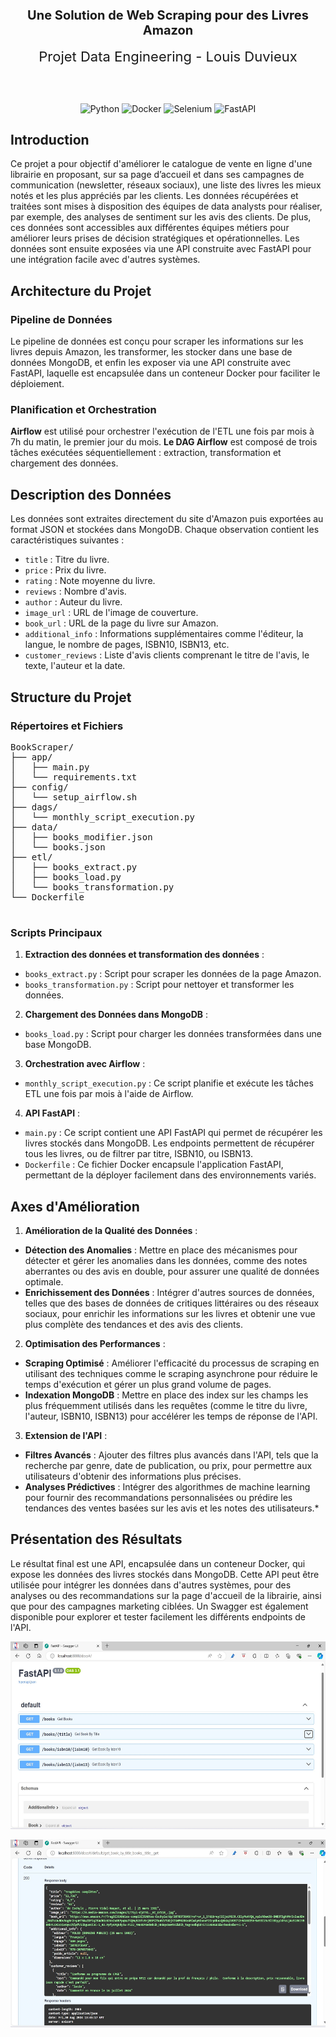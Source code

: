 <h2 align="center" style="font-size: 20px;">Une Solution de Web Scraping pour des Livres Amazon</h2>

<div align="center" style="font-size: 22px;">Projet Data Engineering - Louis Duvieux</div>

<br><br>

<p align="center">
  <img src="https://icon.icepanel.io/Technology/svg/Python.svg" alt="Python" height="80">
  <img src="https://icon.icepanel.io/Technology/svg/Docker.svg" alt="Docker" height="80">
  <img src="https://icon.icepanel.io/Technology/svg/Selenium.svg" alt="Selenium" height="80">
  <img src="https://icon.icepanel.io/Technology/svg/FastAPI.svg" alt="FastAPI" height="80">
</p>





## Introduction

Ce projet a pour objectif d'améliorer le catalogue de vente en ligne d'une librairie en proposant, sur sa page d’accueil et dans ses campagnes de communication (newsletter, réseaux sociaux), une liste des livres les mieux notés et les plus appréciés par les clients. Les données récupérées et traitées sont mises à disposition des équipes de data analysts pour réaliser, par exemple, des analyses de sentiment sur les avis des clients. De plus, ces données sont accessibles aux différentes équipes métiers pour améliorer leurs prises de décision stratégiques et opérationnelles. Les données sont ensuite exposées via une API construite avec FastAPI pour une intégration facile avec d'autres systèmes.

## Architecture du Projet

### Pipeline de Données

Le pipeline de données est conçu pour scraper les informations sur les livres depuis Amazon, les transformer, les stocker dans une base de données MongoDB, et enfin les exposer via une API construite avec FastAPI, laquelle est encapsulée dans un conteneur Docker pour faciliter le déploiement.

### Planification et Orchestration

**Airflow** est utilisé pour orchestrer l'exécution de l'ETL une fois par mois à 7h du matin, le premier jour du mois.
**Le DAG Airflow** est composé de trois tâches exécutées séquentiellement : extraction, transformation et chargement des données.

## Description des Données
Les données sont extraites directement du site d'Amazon puis exportées au format JSON et stockées dans MongoDB. Chaque observation contient les caractéristiques suivantes :

- `title` : Titre du livre.
- `price` : Prix du livre.
- `rating` : Note moyenne du livre.
- `reviews` : Nombre d'avis.
- `author` : Auteur du livre.
- `image_url` : URL de l'image de couverture.
- `book_url` : URL de la page du livre sur Amazon.
- `additional_info` : Informations supplémentaires comme l'éditeur, la langue, le nombre de pages, ISBN10, ISBN13, etc.
- `customer_reviews` : Liste d'avis clients comprenant le titre de l'avis, le texte, l'auteur et la date.


## Structure du Projet


### Répertoires et Fichiers

<pre>
BookScraper/
├── app/
│   ├── main.py
│   └── requirements.txt
├── config/
│   └── setup_airflow.sh
├── dags/
│   └── monthly_script_execution.py
├── data/
│   ├── books_modifier.json
│   └── books.json
├── etl/
│   ├── books_extract.py
│   ├── books_load.py
│   └── books_transformation.py
└── Dockerfile

</pre>

### Scripts Principaux

1. **Extraction des données et transformation des données** :

  - `books_extract.py` : Script pour scraper les données de la page Amazon.
  - `books_transformation.py` : Script pour nettoyer et transformer les données.

2. **Chargement des Données dans MongoDB** :

  - `books_load.py` : Script pour charger les données transformées dans une base MongoDB.

3. **Orchestration avec Airflow** :

  - `monthly_script_execution.py` : Ce script planifie et exécute les tâches ETL une fois par mois à l'aide de Airflow.

4. **API FastAPI** :

  - `main.py` : Ce script contient une API FastAPI qui permet de récupérer les livres stockés dans MongoDB. Les endpoints permettent de récupérer tous les livres, ou de filtrer par titre, ISBN10, ou ISBN13.
  - `Dockerfile` : Ce fichier Docker encapsule l'application FastAPI, permettant de la déployer facilement dans des environnements variés.


## Axes d'Amélioration

1. **Amélioration de la Qualité des Données** :

  - **Détection des Anomalies** : Mettre en place des mécanismes pour détecter et gérer les anomalies dans les données, comme des notes aberrantes ou des avis en double, pour assurer une qualité de données optimale.
  - **Enrichissement des Données** : Intégrer d'autres sources de données, telles que des bases de données de critiques littéraires ou des réseaux sociaux, pour enrichir les informations sur les livres et obtenir une vue plus complète des tendances et des avis des clients.

2. **Optimisation des Performances** :

  - **Scraping Optimisé** : Améliorer l'efficacité du processus de scraping en utilisant des techniques comme le scraping asynchrone pour réduire le temps d'exécution et gérer un plus grand volume de pages.
  - **Indexation MongoDB** : Mettre en place des index sur les champs les plus fréquemment utilisés dans les requêtes (comme le titre du livre, l'auteur, ISBN10, ISBN13) pour accélérer les temps de réponse de l'API.

3. **Extension de l'API** :

  - **Filtres Avancés** : Ajouter des filtres plus avancés dans l'API, tels que la recherche par genre, date de publication, ou prix, pour permettre aux utilisateurs d'obtenir des informations plus précises.
  - **Analyses Prédictives** : Intégrer des algorithmes de machine learning pour fournir des recommandations personnalisées ou prédire les tendances des ventes basées sur les avis et les notes des utilisateurs.*

## Présentation des Résultats
Le résultat final est une API, encapsulée dans un conteneur Docker, qui expose les données des livres stockés dans MongoDB. Cette API peut être utilisée pour intégrer les données dans d'autres systèmes, pour des analyses ou des recommandations sur la page d'accueil de la librairie, ainsi que pour des campagnes marketing ciblées. Un Swagger est également disponible pour explorer et tester facilement les différents endpoints de l'API.

<p align="center">
  <img src="FastAPI_swagger.jpg" alt="résultat" height="300">
</p>

<p align="center">
  <img src="resultat_swagger.jpg" alt="résultat" height="300">
</p>

